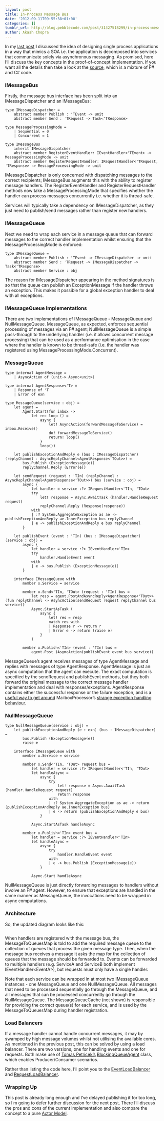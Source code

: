 ```yaml
---
layout: post
title: In-Process Message Bus
date: '2012-09-11T09:55:38+01:00'
categories: []
tumblr_url: http://blog.pebblecode.com/post/31327518299/in-process-message-bus
author: Akash Chopra
---
```

<p>In my <a href="http://blog.pebblecode.com/blog/honey-i-shrunk-the-soa-fsharp">last
post</a>
I discussed the idea of designing single process applications in a way
that mimics a SOA i.e. the application is decomposed into services that
communicate solely via asynchronous messaging. As promised, here I&rsquo;ll
discuss the key concepts in the proof-of-concept implementation. If you
want all the details then take a look at the
<a href="https://bitbucket.org/akashchopra/microsoa" title="MicroSOA">source</a>, which
is a mixture of F# and C# code.</p>

<h3>IMessageBus</h3>

<p>Firstly, the message bus interface has been split into an
IMessageDispatcher and an IMessageBus:</p>

<pre><code>type IMessageDispatcher =
    abstract member Publish : 'TEvent -&gt; unit
    abstract member Send : 'TRequest -&gt; Task&lt;'TResponse&gt;

type MessageProcessingMode =
    | Sequential = 0
    | Concurrent = 1

type IMessageBus
    inherit IMessageDispatcher
    abstract member RegisterEventHandler: IEventHandler&lt;'TEvent&gt; -&gt; MessageProcessingMode -&gt; unit
    abstract member RegisterRequestHandler: IRequestHandler&lt;'TRequest, 'TResponse&gt; -&gt; MessageProcessingMode -&gt; unit
</code></pre>

<p>IMessageDispatcher is only concerned with dispatching messages to the
correct recipients; IMessageBus augments this with the ability to
register message handlers. The RegisterEventHandler and
RegisterRequestHandler methods now take a MessageProcessingMode that
specifies whether the handler can process messages concurrently i.e.
whether it is thread-safe.</p>

<p>Services will typically take a dependency on IMessageDispatcher, as they
just need to publish/send messages rather than register new handlers.</p>

<h3>IMessageQueue</h3>

<p>Next we need to wrap each service in a message queue that can forward
messages to the correct handler implementation whilst ensuring that the
MessageProcessingMode is enforced:</p>

<pre><code>type IMessageQueue =
    abstract member Publish : 'TEvent -&gt; IMessageDispatcher -&gt; unit
    abstract member Send : 'TRequest -&gt; IMessageDispatcher -&gt; Task&lt;'TResponse&gt;
    abstract member Service : obj
</code></pre>

<p>The reason for IMessageDispatcher appearing in the method signatures is
so that the queue can publish an ExceptionMessage if the handler throws
an exception. This makes it possible for a global exception handler to
deal with all exceptions.</p>

<h3>IMessageQueue Implementations</h3>

<p>There are two implementations of IMessageQueue - MessageQueue and
NullMessageQueue. MessageQueue, as expected, enforces sequential
processing of messages via an F# agent; NullMessageQueue is a simple
pass-through to the underlying handler (i.e. it allows concurrent
message processing) that can be used as a performance optimisation in
the case where the handler is known to be thread-safe (i.e. the handler
was registered using MessageProcessingMode.Concurrent).</p>

<h3>MessageQueue</h3>

<pre><code>type internal AgentMessage =
    | AsyncAction of (unit-&gt; Async&lt;unit&gt;)

type internal AgentResponse&lt;'T&gt; =
    | Response of 'T
    | Error of exn

type MessageQueue(service : obj) =
    let agent =
        Agent.Start(fun inbox -&gt;
            let rec loop () =
                async {
                    let! AsyncAction(forwardMessageToService) = inbox.Receive()
                    do! forwardMessageToService()
                    return! loop()
                }
                loop())

    let publishExceptionAndReply e (bus : IMessageDispatcher) (replyChannel : AsyncReplyChannel&lt;AgentResponse&lt;'TOut&gt;&gt;) =
        bus.Publish (ExceptionMessage(e))
        replyChannel.Reply (Error(e))

    let sendRequest (request : 'TIn) (replyChannel : AsyncReplyChannel&lt;AgentResponse&lt;'TOut&gt;&gt;) bus (service : obj) =
        async {
            let handler = service :?&gt; IRequestHandler&lt;'TIn, 'TOut&gt;
            try
                let! response = Async.AwaitTask (handler.HandleRequest request)
                replyChannel.Reply (Response(response))
            with
            | :? System.AggregateException as ae -&gt; publishExceptionAndReply ae.InnerException bus replyChannel
            | e -&gt; publishExceptionAndReply e bus replyChannel
        }

    let publishEvent (event : 'TIn) (bus : IMessageDispatcher) (service : obj) =
        async {
            let handler = service :?&gt; IEventHandler&lt;'TIn&gt;
            try
                handler.HandleEvent event
            with
            | e -&gt; bus.Publish (ExceptionMessage(e))
        }

    interface IMessageQueue with
        member x.Service = service

        member x.Send&lt;'TIn, 'TOut&gt; (request : 'TIn) bus =
            let resp = agent.PostAndAsyncReply&lt;AgentResponse&lt;'TOut&gt;&gt;(fun replyChannel -&gt; AsyncAction(sendRequest request replyChannel bus service))
            Async.StartAsTask (
                async {
                    let! res = resp
                    match res with
                    | Response r -&gt; return r
                    | Error e -&gt; return (raise e)
                }
            )

        member x.Publish&lt;'TIn&gt; (event : 'TIn) bus =
            agent.Post (AsyncAction(publishEvent event bus service))
</code></pre>

<p>MessageQueue&rsquo;s agent receives messages of type AgentMessage and replies
with messages of type AgentResponse. AgentMessage is just an async
computation that the agent can execute. The exact computation is
specified by the sendRequest and publishEvent methods, but they both
forward the original message to the correct message handler
implementation and deal with responses/exceptions. AgentResponse
contains either the successful response or the failure exception, and is
a <a href="http://stackoverflow.com/a/10885062/32413" title="Unifying TPL and MailboxProcessor exception strategy">useful way to get
around</a>
MailboxProcessor&rsquo;s <a href="http://stackoverflow.com/questions/10805035/mailboxprocessor-and-exceptions" title="MailboxProcessor exception strategy">strange exception handling
behaviour</a>.</p>

<h3>NullMessageQueue</h3>

<pre><code>type NullMessageQueue(service : obj) =
    let publishExceptionAndReply (e : exn) (bus : IMessageDispatcher) =
        bus.Publish (ExceptionMessage(e))
        raise e

    interface IMessageQueue with
        member x.Service = service

        member x.Send&lt;'TIn, 'TOut&gt; request bus =
            let handler = service :?&gt; IRequestHandler&lt;'TIn, 'TOut&gt;
            let handleAsync =
                async {
                    try
                        let! response = Async.AwaitTask (handler.HandleRequest request)
                        return response
                    with
                    | :? System.AggregateException as ae -&gt; return (publishExceptionAndReply ae.InnerException bus)
                    | e -&gt; return (publishExceptionAndReply e bus)
                }

            Async.StartAsTask handleAsync

        member x.Publish&lt;'TIn&gt; event bus =
            let handler = service :?&gt; IEventHandler&lt;'TIn&gt;
            let handleAsync =
                async {
                    try
                        handler.HandleEvent event
                    with
                    | e -&gt; bus.Publish (ExceptionMessage(e))
                }

            Async.Start handleAsync
</code></pre>

<p>NullMessageQueue is just directly forwarding messages to handlers
without involve an F# agent. However, to ensure that exceptions are
handled in the same manner as MessageQueue, the invocations need to be
wrapped in async computations.</p>

<h3>Architecture</h3>

<p>So, the updated diagram looks like this:</p>

<p><a href="http://www.itworksonmymachine.co.uk/wp-content/uploads/2012/06/MessageBus.png"><img src="http://www.itworksonmymachine.co.uk/wp-content/uploads/2012/06/MessageBus.png" alt="" title="MessageBus"/></a></p>

<p>When handlers are registered with the message bus, the
MessageToQueuesMap is told to add the required message queue to the
collection of queues that process the given message type. Then, when the
message bus receives a message it asks the map for the collection of
queues that the message should be forwarded to. Events can be forwarded
to multiple handlers (e.g. ServiceA and ServiceB both implement
IEventHandler&lt;EventA&gt;), but requests must only have a single handler.</p>

<p>Note that each service can be wrapped in at most two IMessageQueue
instances - one MessageQueue and one NullMessageQueue. All messages that
need to be processed sequentially go through the MessageQueue, and all
messages that can be processed concurrently go through the
NullMessageQueue. The MessageQueueCache (not shown) is responsible for
providing the correct queue(s) for each service, and is used by the
MessageToQueuesMap during handler registration.</p>

<h3>Load Balancers</h3>

<p>If a message handler cannot handle concurrent messages, it may by
swamped by high message volumes whilst not utilising the available
cores. As mentioned in the previous post, this can be solved by using a
load balancer. There are two versions, one for handling events and one
for requests. Both make use of <a href="http://tomasp.net/" title="Tomas Petricek">Tomas
Petricek&rsquo;s</a>
<a href="http://tomasp.net/blog/parallel-extra-blockingagent.aspx" title="BlockingQueueAgent">BlockingQueueAgent</a>
class, which enables Producer/Consumer scenarios.</p>

<p>Rather than listing the code here, I&rsquo;ll point you to the
<a href="https://bitbucket.org/akashchopra/microsoa/src/501c496f2710/MicroSoa/EventLoadBalancer.cs" title="EventLoadBalancer">EventLoadBalancer</a>
and
<a href="https://bitbucket.org/akashchopra/microsoa/src/501c496f2710/MicroSoa/RequestLoadBalancer.cs" title="RequestLoadBalancer">RequestLoadBalancer</a>.</p>

<h3>Wrapping Up</h3>

<p>This post is already long enough and I&rsquo;ve delayed publishing it for too
long, so I&rsquo;m going to defer further discussion for the next post. There
I&rsquo;ll discuss the pros and cons of the current implementation and also
compare the concept to a pure <a href="http://en.wikipedia.org/wiki/Actor_model" title="Actor Model">Actor
Model</a>.</p>
